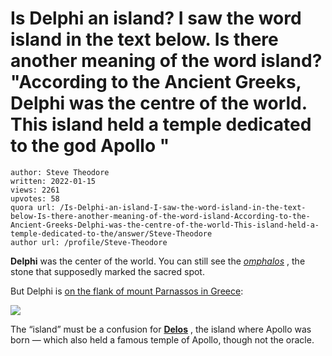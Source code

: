 # Is Delphi an island? I saw the word island in the text below. Is there another meaning of the word island? "According to the Ancient Greeks, Delphi was the centre of the world. This island held a temple dedicated to the god Apollo "

	author: Steve Theodore
	written: 2022-01-15
	views: 2261
	upvotes: 58
	quora url: /Is-Delphi-an-island-I-saw-the-word-island-in-the-text-below-Is-there-another-meaning-of-the-word-island-According-to-the-Ancient-Greeks-Delphi-was-the-centre-of-the-world-This-island-held-a-temple-dedicated-to-the/answer/Steve-Theodore
	author url: /profile/Steve-Theodore


__Delphi__ was the center of the world. You can still see the _[omphalos](https://en.wikipedia.org/wiki/Omphalos)_ , the stone that supposedly marked the sacred spot.



But Delphi is [on the flank of mount Parnassos in Greece](https://goo.gl/maps/rSDmbAYQPXDBCruk8):

![](https://qph.fs.quoracdn.net/main-qimg-02eb330f43a05c1c7d7e8fb5aa2f223a-pjlq)

The “island” must be a confusion for __[Delos](https://goo.gl/maps/ZhMCaQuB8TrnYx7i7)__ , the island where Apollo was born — which also held a famous temple of Apollo, though not the oracle.



